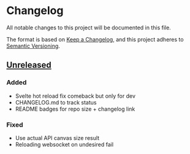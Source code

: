 # Changelog

All notable changes to this project will be documented in this file.

The format is based on [Keep a Changelog](https://keepachangelog.com/en/1.1.0/),
and this project adheres to [Semantic Versioning](https://semver.org/spec/v2.0.0.html).

## [Unreleased]

### Added

- Svelte hot reload fix comeback but only for dev
- CHANGELOG.md to track status
- README badges for repo size + changelog link

### Fixed

- Use actual API canvas size result
- Reloading websocket on undesired fail

[unreleased]: https://github.com/TheRolfFR/rs-place/commits/main
